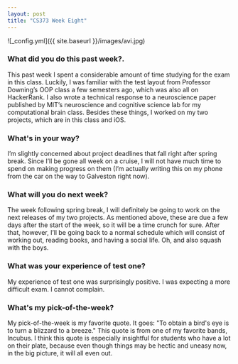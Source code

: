 ```yaml
---
layout: post
title: "CS373 Week Eight"
---
```


![_config.yml]({{ site.baseurl }}/images/avi.jpg)

### What did you do this past week?. 
This past week I spent a considerable amount of time studying for the exam in this class. Luckily, I was familiar with the test layout from Professor Downing’s OOP class a few semesters ago, which was also all on HackerRank. I also wrote a technical response to a neuroscience paper published by MIT’s neuroscience and cognitive science lab for my computational brain class. Besides these things, I worked on my two projects, which are in this class and iOS.

### What's in your way? 
I’m slightly concerned about project deadlines that fall right after spring break. Since I’ll be gone all week on a cruise, I will not have much time to spend on making progress on them (I’m actually writing this on my phone from the car on the way to Galveston right now).

### What will you do next week?
The week following spring break, I will definitely be going to work on the next releases of my two projects. As mentioned above, these are due a few days after the start of the week, so it will be a time crunch for sure. After that, however, I’ll be going back to a normal schedule which will consist of working out, reading books, and having a social life. Oh, and also squash with the boys.

### What was your experience of test one?
My experience of test one was surprisingly positive. I was expecting a more difficult exam. I cannot complain. 

### What's my pick-of-the-week?
My pick-of-the-week is my favorite quote. It goes: "To obtain a bird's eye is to turn a blizzard to a breeze." This quote is from one of my favorite bands, Incubus. I think this quote is especially insightful for students who have a lot on their plate, because even though things may be hectic and uneasy now, in the big picture, it will all even out. 


